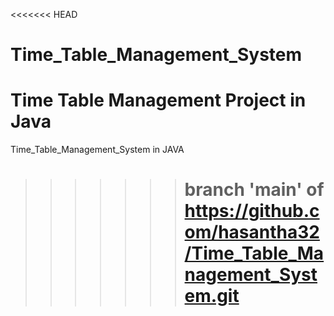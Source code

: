 <<<<<<< HEAD
# Time_Table_Management_System
Time Table Management Project in Java
=======
Time_Table_Management_System in JAVA
>>>>>>> branch 'main' of https://github.com/hasantha32/Time_Table_Management_System.git
 >>>>>>> =======

